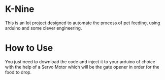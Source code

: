 # K-Nine

This is an Iot project designed to automate the process of pet feeding, using arduino and some clever engineering.

# How to Use
You just need to download the code and inject it to your arduino of choice with the help of a Servo Motor which will be the gate opener in order for the food to drop. 
